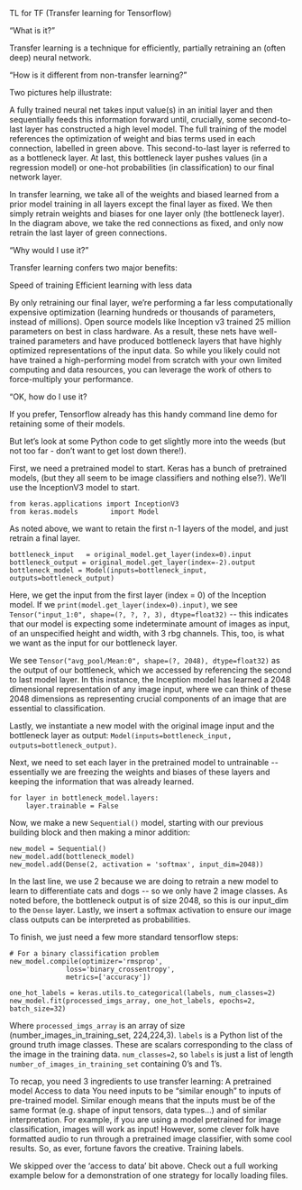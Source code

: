 TL for TF (Transfer learning for Tensorflow)

“What is it?”

Transfer learning is a technique for efficiently, partially retraining an (often deep) neural network.

“How is it different from non-transfer learning?”

Two pictures help illustrate:

A fully trained neural net takes input value(s) in an initial layer and then sequentially feeds this information forward until, crucially, some second-to-last layer has constructed a high level model. The full training of the model references the optimization of weight and bias terms used in each connection, labelled in green above. This second-to-last layer is referred to as a bottleneck layer. At last, this bottleneck layer pushes values (in a regression model) or one-hot probabilities (in classification) to our final network layer.




In transfer learning, we take all of the weights and biased learned from a prior model training in all layers except the final layer as fixed. We then simply retrain weights and biases for one layer only (the bottleneck layer). In the diagram above, we take the red connections as fixed, and only now retrain the last layer of green connections.






“Why would I use it?”

Transfer learning confers two major benefits:

Speed of training
Efficient learning with less data

By only retraining our final layer, we’re performing a far less computationally expensive optimization (learning hundreds or thousands of parameters, instead of millions).
Open source models like Inception v3 trained 25 million parameters on best in class hardware. As a result, these nets have well-trained parameters and have produced bottleneck layers that have highly optimized representations of the input data. So while you likely could not have trained a high-performing model from scratch with your own limited computing and data resources, you can leverage the work of others to force-multiply your performance.

“OK, how do I use it?

If you prefer, Tensorflow already has this handy command line demo for retaining some of their models.

But let’s look at some Python code to get slightly more into the weeds (but not too far - don’t want to get lost down there!).

First, we need a pretrained model to start. Keras has a bunch of pretrained models, (but they all seem to be image classifiers and nothing else?). We’ll use the InceptionV3 model to start.

```
from keras.applications import InceptionV3
from keras.models        import Model
```  

As noted above, we want to retain the first n-1 layers of the model, and just retrain a final layer. 

```
bottleneck_input   = original_model.get_layer(index=0).input
bottleneck_output = original_model.get_layer(index=-2).output
bottleneck_model = Model(inputs=bottleneck_input, outputs=bottleneck_output)
```

Here, we get the input from the first layer (index = 0) of the Inception model. If we `print(model.get_layer(index=0).input)`, we see `Tensor("input_1:0", shape=(?, ?, ?, 3), dtype=float32)` -- this indicates that our model is expecting some indeterminate amount of images as input, of an unspecified height and width, with 3 rbg channels. This, too, is what we want as the input for our bottleneck layer.

We see `Tensor("avg_pool/Mean:0", shape=(?, 2048), dtype=float32)` as the output of our bottleneck, which we accessed by referencing the second to last model layer. In this instance, the Inception model has learned a 2048 dimensional representation of any image input, where we can think of these 2048 dimensions as representing crucial components of an image that are essential to classification.

Lastly, we instantiate a new model with the original image input and the bottleneck layer as output: `Model(inputs=bottleneck_input, outputs=bottleneck_output)`.

Next, we need to set each layer in the pretrained model to untrainable -- essentially we are freezing the weights and biases of these layers and keeping the information that was already learned.

```
for layer in bottleneck_model.layers:
	layer.trainable = False
```

Now, we make a new `Sequential()` model, starting with our previous building block and then making a minor addition:

```
new_model = Sequential()
new_model.add(bottleneck_model)
new_model.add(Dense(2, activation = 'softmax', input_dim=2048))
```

In the last line, we use 2 because we are doing to retrain a new model to learn to differentiate cats and dogs -- so we only have 2 image classes. As noted before, the bottleneck output is of size 2048, so this is our input_dim to the `Dense` layer. Lastly, we insert a softmax activation to ensure our image class outputs can be interpreted as probabilities. 

To finish, we just need a few more standard tensorflow steps:

```
# For a binary classification problem
new_model.compile(optimizer='rmsprop',
              loss='binary_crossentropy',
              metrics=['accuracy'])

one_hot_labels = keras.utils.to_categorical(labels, num_classes=2)
new_model.fit(processed_imgs_array, one_hot_labels, epochs=2, batch_size=32)
```

Where `processed_imgs_array` is an array of size (number_images_in_training_set, 224,224,3). `labels` is a Python list of the ground truth image classes. These are scalars corresponding to the class of the image in the training data. `num_classes=2`, so `labels` is just a list of length `number_of_images_in_training_set` containing 0’s and 1’s.

To recap, you need 3 ingredients to use transfer learning:
A pretrained model
Access to data
You need inputs to be “similar enough” to inputs of pre-trained model. Similar enough means that the inputs must be of the same format (e.g. shape of input tensors, data types…) and of similar interpretation. For example, if you are using a model pretrained for image classification, images will work as input! However, some clever folk have formatted audio to run through a pretrained image classifier, with some cool results. So, as ever, fortune favors the creative. 
Training labels.

We skipped over the ‘access to data’ bit above. Check out a full working example below for a demonstration of one strategy for locally loading files.


